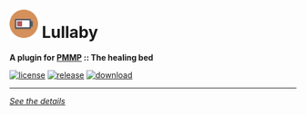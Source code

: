 # <img src="./assets/icon/index.svg" height="50" width="50"> Lullaby  
__A plugin for [PMMP](https://pmmp.io) :: The healing bed__  

[![license](https://img.shields.io/github/license/PresentKim/Lullaby-PMMP.svg?label=License)](./LICENSE)
[![release](https://img.shields.io/github/release/PresentKim/Lullaby-PMMP.svg?label=Release)](../../releases/latest)
[![download](https://img.shields.io/github/downloads/PresentKim/Lullaby-PMMP/total.svg?label=Download)](../../releases/latest)
  
*****
  
[*See the details*](../../wiki)  
